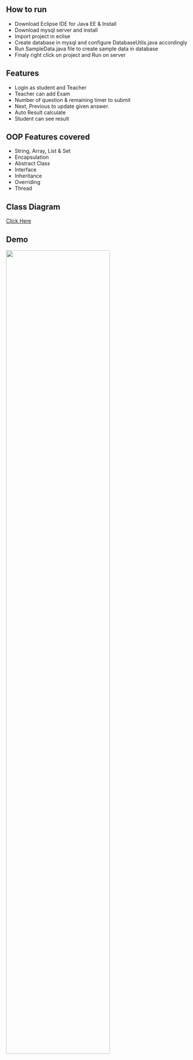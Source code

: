 ## How to run
  - Download Eclipse IDE for Java EE & Install
  - Download mysql server and install
  - Import project in eclise
  - Create database in mysql and configure DatabaseUtils.java accordingly
  - Run SampleData.java file to create sample data in database
  - Finaly right click on project and Run on server

## Features
  - Login as student and Teacher
  - Teacher can add Exam
  - Number of question & remaining timer to submit
  - Next, Previous to update given answer.
  - Auto Result calculate
  - Student can see result

## OOP Features covered
  - String, Array, List & Set
  - Encapsulation
  - Abstract Class
  - Interface
  - Inheritance 
  - Overriding
  - Thread

## Class Diagram

[Click Here](ClassDiagram.pdf)
 
## Demo

[<img src="https://img.youtube.com/vi/sIwLoQw0CJ0/maxresdefault.jpg" width="75%">](https://youtu.be/sIwLoQw0CJ0)
